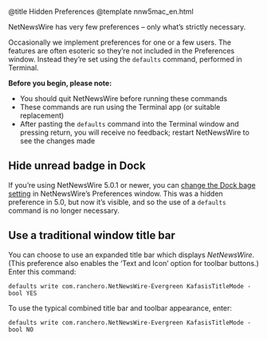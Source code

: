 @title Hidden Preferences
@template nnw5mac_en.html

NetNewsWire has very few preferences – only what’s strictly necessary.

Occasionally we implement preferences for one or a few users. The features are often esoteric so they’re not included in the Preferences window. Instead they’re set using the `defaults` command, performed in Terminal.

**Before you begin, please note:**

- You should quit NetNewsWire before running these commands
- These commands are run using the Terminal app (or suitable replacement)
- After pasting the `defaults` command into the Terminal window and pressing return, you will receive no feedback; restart NetNewsWire to see the changes made


Hide unread badge in Dock
-------------------------

If you’re using NetNewsWire 5.0.1 or newer, you can [change the Dock bage setting](customizing) in NetNewsWire’s Preferences window. This was a hidden preference in 5.0, but now it’s visible, and so the use of a `defaults` command is no longer necessary.


Use a traditional window title bar
----------------------------------

You can choose to use an expanded title bar which displays *NetNewsWire*. (This preference also enables the ‘Text and Icon’ option for toolbar buttons.) Enter this command:

	defaults write com.ranchero.NetNewsWire-Evergreen KafasisTitleMode -bool YES

To use the typical combined title bar and toolbar appearance, enter:

	defaults write com.ranchero.NetNewsWire-Evergreen KafasisTitleMode -bool NO
